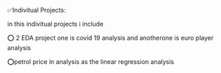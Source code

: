 ✅Indivitual Projects:

in this indivitual projects i include

⭕ 2 EDA project one is covid 19 analysis and anotherone is euro player analysis

⭕petrol price in analysis as the linear regression analysis
